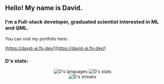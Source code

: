 ## Hello! My name is David.


### I'm a Full-stack developer, graduated scientist interested in ML and QML.

You can visit my portfolio here:

[https://david-ai.fly.dev/](https://david-ai.fly.dev/)

### D's stats:

<div align="center">
  <div class="row">
    <img alt="D's languages" src="https://github-readme-stats.vercel.app/api/top-langs/?username=imitelis&layout=compact&langs_count=12&hide=Jupyter%20Notebook,Vue,HTML,MATLAB,TeX,Mermaid,GDScript,Pug,Dockerfile,PLSQL,GAP,M,C%23,&theme=transparent&count_private=true"/>
    <img alt="D's stats" src="https://github-readme-stats.vercel.app/api?username=imitelis&show_icons=true&theme=transparent&count_private=true"/>
  </div>
  <div class="row">
    <img alt="D's streaks" src="https://github-readme-streak-stats.herokuapp.com/?user=imitelis&theme=transparent&count_private=true"/>
  </div>
</div>

